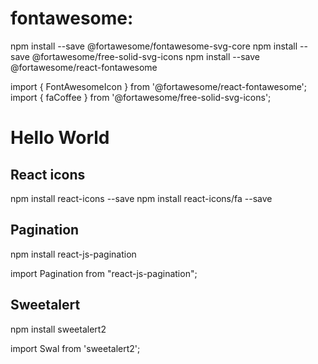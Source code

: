 # fontawesome:

npm install --save @fortawesome/fontawesome-svg-core
npm install --save @fortawesome/free-solid-svg-icons
npm install --save @fortawesome/react-fontawesome


import { FontAwesomeIcon } from '@fortawesome/react-fontawesome';
import { faCoffee } from '@fortawesome/free-solid-svg-icons';


  <div>
      <h1>Hello World</h1>
      <FontAwesomeIcon icon={faCoffee} />
      </div>

## React icons
npm install react-icons --save
npm install react-icons/fa --save

## Pagination
npm install react-js-pagination

import Pagination from "react-js-pagination";

## Sweetalert
npm install sweetalert2

import Swal from 'sweetalert2';


